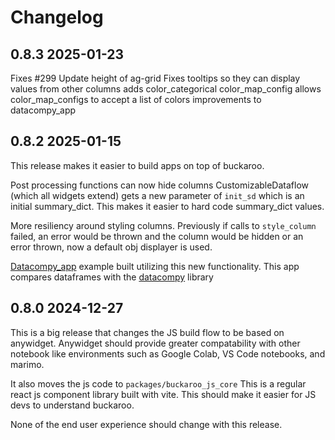# Changelog

## 0.8.3 2025-01-23
Fixes #299 Update height of ag-grid
Fixes tooltips so they can display values from other columns
adds color_categorical color_map_config
allows color_map_configs to accept a list of colors
improvements to datacompy_app

## 0.8.2 2025-01-15

This release makes it easier to build apps on top of buckaroo.

Post processing functions can now hide columns
CustomizableDataflow (which all widgets extend) gets a new parameter of `init_sd` which is an initial summary_dict.  This makes it easier to hard code summary_dict values.

More resiliency around styling columns.  Previously if calls to `style_column` failed, an error would be thrown and the column would be hidden or an error thrown, now a default obj displayer is used.

[Datacompy_app](https://github.com/capitalone/datacompy/issues/372) example built utilizing this new functionality.  This app compares dataframes with the [datacompy](https://github.com/capitalone/datacompy) library


## 0.8.0 2024-12-27
This is a big release that changes the JS build flow to be based on anywidget.  Anywidget should provide greater compatability with other notebook like environments such as Google Colab, VS Code notebooks, and marimo.

It also moves the js code to `packages/buckaroo_js_core` This is a regular react js component library built with vite.  This should make it easier for JS devs to understand buckaroo.

None of the end user experience should change with this release.



